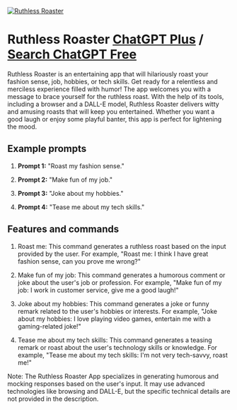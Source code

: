 
[![Ruthless Roaster](https://files.oaiusercontent.com/file-gjELIS045jVVesaEarDgYRo3?se=2123-10-18T22%3A37%3A22Z&sp=r&sv=2021-08-06&sr=b&rscc=max-age%3D31536000%2C%20immutable&rscd=attachment%3B%20filename%3Dfd484bea-ba27-42e3-8117-a55d2b56ff2f.png&sig=LVbyOiW4c7CXKHc0i0mbnilNMKxNOAQ1BPMPe6jVJwQ%3D)](https://chat.openai.com/g/g-8hpxn72fN-ruthless-roaster)

# Ruthless Roaster [ChatGPT Plus](https://chat.openai.com/g/g-8hpxn72fN-ruthless-roaster) / [Search ChatGPT Free](https://gptcall.net/index.html#/?search=Ruthless%20Roaster)

Ruthless Roaster is an entertaining app that will hilariously roast your fashion sense, job, hobbies, or tech skills. Get ready for a relentless and merciless experience filled with humor! The app welcomes you with a message to brace yourself for the ruthless roast. With the help of its tools, including a browser and a DALL-E model, Ruthless Roaster delivers witty and amusing roasts that will keep you entertained. Whether you want a good laugh or enjoy some playful banter, this app is perfect for lightening the mood.

## Example prompts

1. **Prompt 1:** "Roast my fashion sense."

2. **Prompt 2:** "Make fun of my job."

3. **Prompt 3:** "Joke about my hobbies."

4. **Prompt 4:** "Tease me about my tech skills."


## Features and commands

1. Roast me: This command generates a ruthless roast based on the input provided by the user. For example, "Roast me: I think I have great fashion sense, can you prove me wrong?"

2. Make fun of my job: This command generates a humorous comment or joke about the user's job or profession. For example, "Make fun of my job: I work in customer service, give me a good laugh!"

3. Joke about my hobbies: This command generates a joke or funny remark related to the user's hobbies or interests. For example, "Joke about my hobbies: I love playing video games, entertain me with a gaming-related joke!"

4. Tease me about my tech skills: This command generates a teasing remark or roast about the user's technology skills or knowledge. For example, "Tease me about my tech skills: I'm not very tech-savvy, roast me!"

Note: The Ruthless Roaster App specializes in generating humorous and mocking responses based on the user's input. It may use advanced technologies like browsing and DALL-E, but the specific technical details are not provided in the description.



